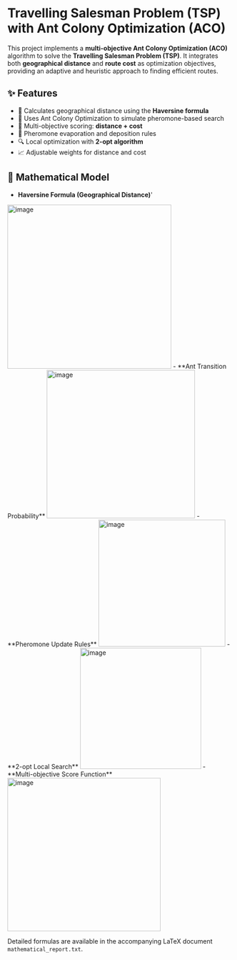 # Travelling Salesman Problem (TSP) with Ant Colony Optimization (ACO)

This project implements a **multi-objective Ant Colony Optimization (ACO)** algorithm to solve the **Travelling Salesman Problem (TSP)**. It integrates both **geographical distance** and **route cost** as optimization objectives, providing an adaptive and heuristic approach to finding efficient routes.

## ✨ Features

- 📍 Calculates geographical distance using the **Haversine formula**
- 🐜 Uses Ant Colony Optimization to simulate pheromone-based search
- 🎯 Multi-objective scoring: **distance + cost**
- 🔁 Pheromone evaporation and deposition rules
- 🔍 Local optimization with **2-opt algorithm**
- 📈 Adjustable weights for distance and cost

## 🧠 Mathematical Model

- **Haversine Formula (Geographical Distance)**'
<img width="367" alt="image" src="https://github.com/user-attachments/assets/52eef1af-5401-4275-83f4-9bc88985c460" />
- **Ant Transition Probability**
<img width="332" alt="image" src="https://github.com/user-attachments/assets/cee62e56-a4de-422d-bd2a-c179c4d76a7a" />
- **Pheromone Update Rules**
<img width="284" alt="image" src="https://github.com/user-attachments/assets/275de9bc-3b5d-445e-b79f-df2a28fefcbd" />
- **2-opt Local Search**
<img width="271" alt="image" src="https://github.com/user-attachments/assets/9bd7c868-b965-4db4-9fb3-5314f91865cd" />
- **Multi-objective Score Function**
<img width="343" alt="image" src="https://github.com/user-attachments/assets/c5093d7e-6a2a-41aa-80f7-f2db873858e9" />

Detailed formulas are available in the accompanying LaTeX document `mathematical_report.txt`.
